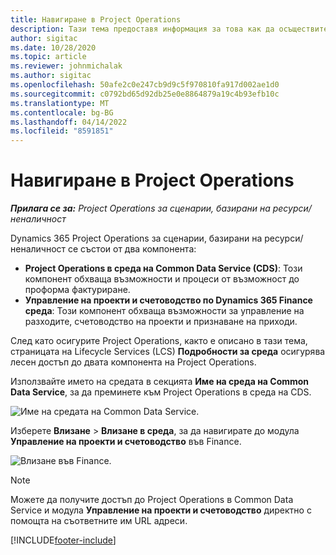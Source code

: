 ```yaml
---
title: Навигиране в Project Operations
description: Тази тема предоставя информация за това как да осъществите достъп до Project Operations от Lifecycle Services.
author: sigitac
ms.date: 10/28/2020
ms.topic: article
ms.reviewer: johnmichalak
ms.author: sigitac
ms.openlocfilehash: 50afe2c0e247cb9d9c5f970810fa917d002ae1d0
ms.sourcegitcommit: c0792bd65d92db25e0e8864879a19c4b93efb10c
ms.translationtype: MT
ms.contentlocale: bg-BG
ms.lasthandoff: 04/14/2022
ms.locfileid: "8591851"
---
```

# <a name="navigate-project-operations"></a>Навигиране в Project Operations

_**Прилага се за:** Project Operations за сценарии, базирани на ресурси/неналичност_



Dynamics 365 Project Operations за сценарии, базирани на ресурси/неналичност се състои от два компонента: 

 - **Project Operations в среда на Common Data Service (CDS)**: Този компонент обхваща възможности и процеси от възможност до проформа фактуриране. 
 - **Управление на проекти и счетоводство по Dynamics 365 Finance среда**: Този компонент обхваща възможности за управление на разходите, счетоводство на проекти и признаване на приходи. 

След като осигурите Project Operations, както е описано в тази тема, страницата на Lifecycle Services (LCS) **Подробности за среда** осигурява лесен достъп до двата компонента на Project Operations.  

Използвайте името на средата в секцията **Име на среда на Common Data Service**, за да преминете към Project Operations в среда на CDS. 

  ![Име на средата на Common Data Service.](./media/environment-name.PNG)

Изберете **Влизане** > **Влизане в среда**, за да навигирате до модула **Управление на проекти и счетоводство** във Finance.  

   ![Влизане във Finance.](./media/environment-login.PNG)

> [!NOTE]
> Можете да получите достъп до Project Operations в Common Data Service и модула **Управление на проекти и счетоводство** директно с помощта на съответните им URL адреси. 


[!INCLUDE[footer-include](../includes/footer-banner.md)]